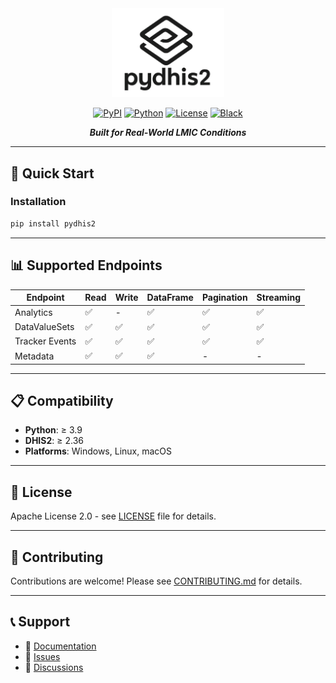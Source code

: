 
<div align="center">
  <img src="image.png" alt="pydhis2 logo" width="180"/>

[![PyPI](https://img.shields.io/pypi/v/pydhis2?style=flat-square)](https://pypi.org/project/pydhis2)
[![Python](https://img.shields.io/badge/python-≥3.9-blue.svg?style=flat-square)](https://pypi.org/project/pydhis2/)
[![License](https://img.shields.io/badge/license-Apache%202.0-green.svg?style=flat-square)](https://opensource.org/licenses/Apache-2.0)
[![Black](https://img.shields.io/badge/code%20style-black-000000.svg?style=flat-square)](https://github.com/psf/black)



***Built for Real-World LMIC Conditions***

</div>




---

## 🚀 Quick Start

### Installation

```bash
pip install pydhis2
````

---

## 📊 Supported Endpoints

| Endpoint       | Read | Write | DataFrame | Pagination | Streaming |
| -------------- | ---- | ----- | --------- | ---------- | --------- |
| Analytics      | ✅    | -     | ✅         | ✅          | ✅         |
| DataValueSets  | ✅    | ✅     | ✅         | ✅          | ✅         |
| Tracker Events | ✅    | ✅     | ✅         | ✅          | ✅         |
| Metadata       | ✅    | ✅     | ✅         | -          | -         |

---

## 📋 Compatibility

* **Python**: ≥ 3.9
* **DHIS2**: ≥ 2.36
* **Platforms**: Windows, Linux, macOS

---

## 📄 License

Apache License 2.0 - see [LICENSE](LICENSE) file for details.

---

## 🤝 Contributing

Contributions are welcome! Please see [CONTRIBUTING.md](CONTRIBUTING.md) for details.

---

## 📞 Support

* 📖 [Documentation](https://pydhis2.readthedocs.io)
* 🐛 [Issues](https://github.com/pydhis2/pydhis2/issues)
* 💬 [Discussions](https://github.com/pydhis2/pydhis2/discussions)



